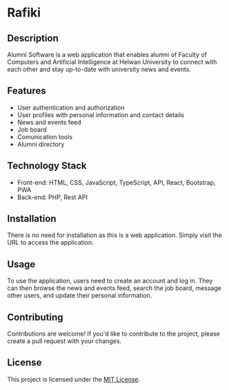 # Rafiki

## Description
Alumni Software is a web application that enables alumni of Faculty of Computers and Artificial Intelligence at Helwan University to connect with each other and stay up-to-date with university news and events. 

## Features
- User authentication and authorization
- User profiles with personal information and contact details
- News and events feed
- Job board
- Comunication tools
- Alumni directory

## Technology Stack
- Front-end: HTML, CSS, JavaScript, TypeScript, API, React, Bootstrap, PWA
- Back-end: PHP, Rest API

## Installation
There is no need for installation as this is a web application. Simply visit the URL to access the application.

## Usage
To use the application, users need to create an account and log in. They can then browse the news and events feed, search the job board, message other users, and update their personal information.

## Contributing
Contributions are welcome! If you'd like to contribute to the project, please create a pull request with your changes.

## License
This project is licensed under the [MIT License](https://opensource.org/licenses/MIT).
